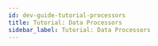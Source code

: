 ```yaml
---
id: dev-guide-tutorial-processors
title: Tutorial: Data Processors
sidebar_label: Tutorial: Data Processors
---
```

